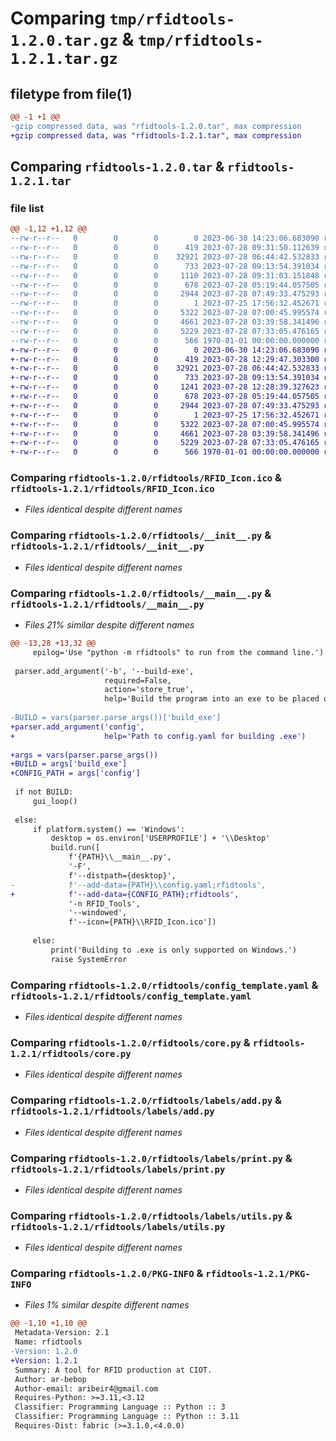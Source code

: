 # Comparing `tmp/rfidtools-1.2.0.tar.gz` & `tmp/rfidtools-1.2.1.tar.gz`

## filetype from file(1)

```diff
@@ -1 +1 @@
-gzip compressed data, was "rfidtools-1.2.0.tar", max compression
+gzip compressed data, was "rfidtools-1.2.1.tar", max compression
```

## Comparing `rfidtools-1.2.0.tar` & `rfidtools-1.2.1.tar`

### file list

```diff
@@ -1,12 +1,12 @@
--rw-r--r--   0        0        0        0 2023-06-30 14:23:06.683090 rfidtools-1.2.0/README.md
--rw-r--r--   0        0        0      419 2023-07-28 09:31:50.112639 rfidtools-1.2.0/pyproject.toml
--rw-r--r--   0        0        0    32921 2023-07-28 06:44:42.532833 rfidtools-1.2.0/rfidtools/RFID_Icon.ico
--rw-r--r--   0        0        0      733 2023-07-28 09:13:54.391034 rfidtools-1.2.0/rfidtools/__init__.py
--rw-r--r--   0        0        0     1110 2023-07-28 09:31:03.151848 rfidtools-1.2.0/rfidtools/__main__.py
--rw-r--r--   0        0        0      678 2023-07-28 05:19:44.057505 rfidtools-1.2.0/rfidtools/config_template.yaml
--rw-r--r--   0        0        0     2944 2023-07-28 07:49:33.475293 rfidtools-1.2.0/rfidtools/core.py
--rw-r--r--   0        0        0        1 2023-07-25 17:56:32.452671 rfidtools-1.2.0/rfidtools/labels/__init__.py
--rw-r--r--   0        0        0     5322 2023-07-28 07:00:45.995574 rfidtools-1.2.0/rfidtools/labels/add.py
--rw-r--r--   0        0        0     4661 2023-07-28 03:39:58.341496 rfidtools-1.2.0/rfidtools/labels/print.py
--rw-r--r--   0        0        0     5229 2023-07-28 07:33:05.476165 rfidtools-1.2.0/rfidtools/labels/utils.py
--rw-r--r--   0        0        0      566 1970-01-01 00:00:00.000000 rfidtools-1.2.0/PKG-INFO
+-rw-r--r--   0        0        0        0 2023-06-30 14:23:06.683090 rfidtools-1.2.1/README.md
+-rw-r--r--   0        0        0      419 2023-07-28 12:29:47.303300 rfidtools-1.2.1/pyproject.toml
+-rw-r--r--   0        0        0    32921 2023-07-28 06:44:42.532833 rfidtools-1.2.1/rfidtools/RFID_Icon.ico
+-rw-r--r--   0        0        0      733 2023-07-28 09:13:54.391034 rfidtools-1.2.1/rfidtools/__init__.py
+-rw-r--r--   0        0        0     1241 2023-07-28 12:28:39.327623 rfidtools-1.2.1/rfidtools/__main__.py
+-rw-r--r--   0        0        0      678 2023-07-28 05:19:44.057505 rfidtools-1.2.1/rfidtools/config_template.yaml
+-rw-r--r--   0        0        0     2944 2023-07-28 07:49:33.475293 rfidtools-1.2.1/rfidtools/core.py
+-rw-r--r--   0        0        0        1 2023-07-25 17:56:32.452671 rfidtools-1.2.1/rfidtools/labels/__init__.py
+-rw-r--r--   0        0        0     5322 2023-07-28 07:00:45.995574 rfidtools-1.2.1/rfidtools/labels/add.py
+-rw-r--r--   0        0        0     4661 2023-07-28 03:39:58.341496 rfidtools-1.2.1/rfidtools/labels/print.py
+-rw-r--r--   0        0        0     5229 2023-07-28 07:33:05.476165 rfidtools-1.2.1/rfidtools/labels/utils.py
+-rw-r--r--   0        0        0      566 1970-01-01 00:00:00.000000 rfidtools-1.2.1/PKG-INFO
```

### Comparing `rfidtools-1.2.0/rfidtools/RFID_Icon.ico` & `rfidtools-1.2.1/rfidtools/RFID_Icon.ico`

 * *Files identical despite different names*

### Comparing `rfidtools-1.2.0/rfidtools/__init__.py` & `rfidtools-1.2.1/rfidtools/__init__.py`

 * *Files identical despite different names*

### Comparing `rfidtools-1.2.0/rfidtools/__main__.py` & `rfidtools-1.2.1/rfidtools/__main__.py`

 * *Files 21% similar despite different names*

```diff
@@ -13,28 +13,32 @@
     epilog='Use "python -m rfidtools" to run from the command line.')
 
 parser.add_argument('-b', '--build-exe',
                     required=False,
                     action='store_true',
                     help='Build the program into an exe to be placed on the desktop')
 
-BUILD = vars(parser.parse_args())['build_exe']
+parser.add_argument('config',
+                    help='Path to config.yaml for building .exe')
 
+args = vars(parser.parse_args())
+BUILD = args['build_exe']
+CONFIG_PATH = args['config']
 
 if not BUILD:
     gui_loop()
 
 else:
     if platform.system() == 'Windows':
         desktop = os.environ['USERPROFILE'] + '\\Desktop'
         build.run([
             f'{PATH}\\__main__.py',
             '-F',
             f'--distpath={desktop}',
-            f'--add-data={PATH}\\config.yaml;rfidtools',
+            f'--add-data={CONFIG_PATH};rfidtools',
             '-n RFID_Tools',
             '--windowed',
             f'--icon={PATH}\\RFID_Icon.ico'])
 
     else:
         print('Building to .exe is only supported on Windows.')
         raise SystemError
```

### Comparing `rfidtools-1.2.0/rfidtools/config_template.yaml` & `rfidtools-1.2.1/rfidtools/config_template.yaml`

 * *Files identical despite different names*

### Comparing `rfidtools-1.2.0/rfidtools/core.py` & `rfidtools-1.2.1/rfidtools/core.py`

 * *Files identical despite different names*

### Comparing `rfidtools-1.2.0/rfidtools/labels/add.py` & `rfidtools-1.2.1/rfidtools/labels/add.py`

 * *Files identical despite different names*

### Comparing `rfidtools-1.2.0/rfidtools/labels/print.py` & `rfidtools-1.2.1/rfidtools/labels/print.py`

 * *Files identical despite different names*

### Comparing `rfidtools-1.2.0/rfidtools/labels/utils.py` & `rfidtools-1.2.1/rfidtools/labels/utils.py`

 * *Files identical despite different names*

### Comparing `rfidtools-1.2.0/PKG-INFO` & `rfidtools-1.2.1/PKG-INFO`

 * *Files 1% similar despite different names*

```diff
@@ -1,10 +1,10 @@
 Metadata-Version: 2.1
 Name: rfidtools
-Version: 1.2.0
+Version: 1.2.1
 Summary: A tool for RFID production at CIOT.
 Author: ar-bebop
 Author-email: aribeir4@gmail.com
 Requires-Python: >=3.11,<3.12
 Classifier: Programming Language :: Python :: 3
 Classifier: Programming Language :: Python :: 3.11
 Requires-Dist: fabric (>=3.1.0,<4.0.0)
```

